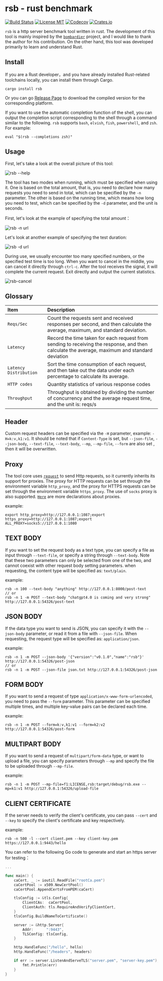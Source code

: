 # rsb - rust benchmark

[![Build Status](https://github.com/gamelife1314/rsb/workflows/CI/badge.svg)](https://github.com/gamelife1314/rsb/actions)
[![License MIT](https://img.shields.io/badge/liccense-MIT-green?style=flat&logo=PowerShell)](https://github.com/gamelife1314/rsb/blob/main/LICENSE)
[![Codecov](https://codecov.io/gh/gamelife1314/rsb/branch/main/graph/badge.svg)](https://app.codecov.io/gh/gamelife1314/rsb)
[![Crates.io](https://img.shields.io/badge/crates.io-v0.1.5-blue)](https://crates.io/crates/rsb)

`rsb` is a http server benchmark tool written in rust. The development of this tool is mainly inspired 
by the [`bombardier`](https://github.com/codesenberg/bombardier) project, and I would like to thank the author for his 
contribution. On the other hand, this tool was developed primarily to learn and understand Rust.

## Install

If you are a Rust developer，and you have already installed Rust-related toolchains locally, you can install them 
through Cargo.

    cargo install rsb

Or you can go [Release Page](https://github.com/gamelife1314/rsb/releases) to download the compiled version for the 
corresponding platform.

If you want to use the automatic completion function of the shell, you can output the completion script corresponding 
to the shell through a command similar to the following. `rsb` supports `bash`, `elvish`, `fish`, `powershell`, and `zsh`.
For example:
    
    eval "$(rsb --completions zsh)"

## Usage

First, let's take a look at the overall picture of this tool:

![rsb --help](./assets/rsb-help.png)

The tool has two modes when running, which must be specified when using it. One is based on the total amount, that is, 
you need to declare how many requests you need to send in total, which can be specified by the `-n` parameter. The other 
is based on the running time, which means how long you need to test, which can be specified by the `-d` parameter, and 
the unit is seconds.

First, let's look at the example of specifying the total amount：

![rsb -n url](./assets/basic.gif)

Let's look at another example of specifying the test duration:

![rsb -d url](./assets/duration.gif)

During use, we usually encounter too many specified numbers, or the specified test time is too long. When you want to 
cancel in the middle, you can cancel it directly through `ctrl-c`. After the tool receives the signal, it will complete 
the current request. Exit directly and output the current statistics.

![rsb-cancel](./assets/cancel.gif)

## Glossary

| Item                   | Description                                                                                                                                   |
|:-----------------------|:----------------------------------------------------------------------------------------------------------------------------------------------|
| `Reqs/Sec`             | Count the requests sent and received responses per second, and then calculate the average, maximum, and standard deviation.                   |
| `Latency`              | Record the time taken for each request from sending to receiving the response, and then calculate the average, maximum and standard deviation |
| `Latency Distribution` | Sort the time consumption of each request, and then take out the data under each percentage to calculate its average.                         |
| `HTTP codes`           | Quantity statistics of various response codes                                                                                                 |
| `Throughput`           | Throughput is obtained by dividing the number of concurrency and the average request time, and the unit is: reqs/s                            |


## Header

Custom request headers can be specified via the `-H` parameter, example: `-H=k:v,k1:v1`. It should be noted that if 
`Content-Type` is set, but `--json-file`, `--json-body`, `--text-file`, `--text-body`, `--mp`, `--mp-file`, `--form` 
are also set , then it will be overwritten.

## Proxy

The tool core uses [`request`](https://github.com/seanmonstar/reqwest) to send Http requests, so it currently inherits 
its support for proxies. The proxy for HTTP requests can be set through the environment variable `http_proxy`, and the 
proxy for HTTPS requests can be set through the environment variable `https_proxy`. The use of `socks` proxy is also 
    supported. [`Here`](https://docs.rs/reqwest/latest/reqwest/#proxies) are more declarations about proxies.

example:

    export http_proxy=http://127.0.0.1:1087;export https_proxy=http://127.0.0.1:1087;export ALL_PROXY=socks5://127.0.0.1:1080

## TEXT BODY

If you want to set the request body as a text type, you can specify a file as input through `--text-file`, or specify a 
string through `--text-body`. Note that these two parameters can only be selected from one of the two, and cannot 
coexist with other request body setting parameters. when requesting, the content type will be specified as: `text/plain`.

example:

    rsb -n 100 --text-body "anything" http://127.0.0.1:8000/post-text
    // or
    rsb -n 1 -m POST --text-body "chatgpt4.0 is coming and very strong" http://127.0.0.1:54326/post-text

## JSON BODY

If the data type you want to send is JSON, you can specify it with the `--json-body` parameter, or read it from a 
file with `--json-file`. When requesting, the request type will be specified as: `application/json`.

example:

    rsb -n 1 -m POST --json-body '{"version":"v0.1.0","name":"rsb"}' http://127.0.0.1:54326/post-json
    // or
    rsb -n 1 -m POST --json-file json.txt http://127.0.0.1:54326/post-json

## FORM BODY

If you want to send a request of type `application/x-www-form-urlencoded`, you need to pass the `--form` parameter.
This parameter can be specified multiple times, and multiple key-value pairs can be declared each time.

example:
    
    rsb -n 1 -m POST --form=k:v,k1:v1 --form=k2:v2 http://127.0.0.1:54326/post-form

## MULTIPART BODY

If you want to send a request of `multipart/form-data` type, or want to upload a file, you can specify parameters 
through `--mp` and specify the file to be uploaded through `--mp-file`.

example:
    
    rsb -n 1 -m POST --mp-file=f1:LICENSE,rsb:target/debug/rsb.exe --mp=k1:v1 http://127.0.0.1:54326/upload-file

## CLIENT CERTIFICATE

If the server needs to verify the client's certificate, you can pass `--cert` and `--key` to specify the client's 
certificate and key respectively.

example:

    rsb -n 500 -l --cert client.pem --key client-key.pem  https://127.0.0.1:9443/hello

You can refer to the following Go code to generate and start an https server for testing：

```go
...

func main() {
	caCert, _ := ioutil.ReadFile("rootCa.pem")
	caCertPool := x509.NewCertPool()
	caCertPool.AppendCertsFromPEM(caCert)

	tlsConfig := &tls.Config{
		ClientCAs:  caCertPool,
		ClientAuth: tls.RequireAndVerifyClientCert,
	}
	tlsConfig.BuildNameToCertificate()

	server := &http.Server{
		Addr:      ":9443",
		TLSConfig: tlsConfig,
	}

	http.HandleFunc("/hello", hello)
	http.HandleFunc("/headers", headers)

	if err := server.ListenAndServeTLS("server.pem", "server-key.pem"); err != nil {
		fmt.Println(err)
	}
}
```